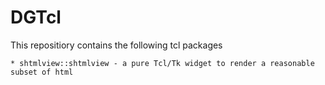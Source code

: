# DGTcl
This repositiory contains the following tcl packages

    * shtmlview::shtmlview - a pure Tcl/Tk widget to render a reasonable subset of html
    
